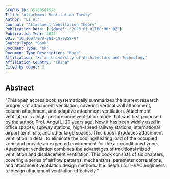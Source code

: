 ```yaml
---
SCOPUS_ID: 85169507523
Title: "Attachment Ventilation Theory"
Author: "Li A."
Journal: "Attachment Ventilation Theory"
Publication Date: {'$date': '2023-01-01T00:00:00Z'}
Publication Year: 2023
DOI: "10.1007/978-981-19-9259-9"
Source Type: "Book"
Document Type: "bk"
Document Type Description: "Book"
Affiliation: "Xi'an University of Architecture and Technology"
Affiliation Country: "China"
Cited by count: 3
---
```


## Abstract
"This open access book systematically summarizes the current research progress of attachment ventilation, covering vertical wall attachment, column attachment, and adaptive attachment ventilation. Attachment ventilation is a high-performance ventilation mode that was first proposed by the author, Prof. Angui Li 20 years ago. Now it has been widely used in office spaces, subway stations, high-speed railway stations, international airport terminals, and other large spaces. This book introduces attachment ventilation in detail to eliminate the cooling/heating load of the occupied zone and provide an expected environment for the air-conditioned zone. Attachment ventilation combines the advantages of traditional mixed ventilation and displacement ventilation. This book consists of six chapters, covering a series of airflow patterns, mechanisms, parameter correlations, and attachment ventilation design methods. It is helpful for HVAC engineers to design attachment ventilation effectively."
